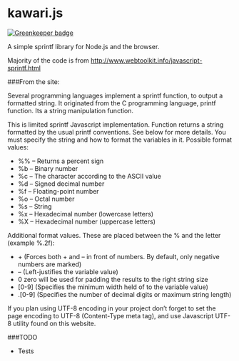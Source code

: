 kawari.js
========

[![Greenkeeper badge](https://badges.greenkeeper.io/iwatakeshi/kawarijs.svg)](https://greenkeeper.io/)

A simple sprintf library for Node.js and the browser.

Majority of the code is from http://www.webtoolkit.info/javascript-sprintf.html

###From the site:

Several programming languages implement a sprintf function, to output a formatted string. It originated from the C programming language, printf function. Its a string manipulation function.

This is limited sprintf Javascript implementation. Function returns a string formatted by the usual printf conventions. See below for more details. You must specify the string and how to format the variables in it. Possible format values:

* %% – Returns a percent sign
* %b – Binary number
* %c – The character according to the ASCII value
* %d – Signed decimal number
* %f – Floating-point number
* %o – Octal number
* %s – String
* %x – Hexadecimal number (lowercase letters)
* %X – Hexadecimal number (uppercase letters)

Additional format values. These are placed between the % and the letter (example %.2f):

* \+ (Forces both + and – in front of numbers. By default, only negative numbers are marked)
* – (Left-justifies the variable value)
* 0 zero will be used for padding the results to the right string size
* \[0-9] (Specifies the minimum width held of to the variable value)
* .\[0-9] (Specifies the number of decimal digits or maximum string length)

If you plan using UTF-8 encoding in your project don’t forget to set the page encoding to UTF-8 (Content-Type meta tag), and use Javascript UTF-8 utility found on this website.

###TODO
* Tests
